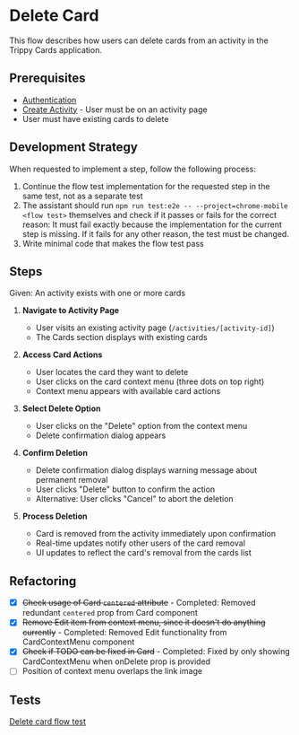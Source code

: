 # Delete Card

This flow describes how users can delete cards from an activity in the Trippy Cards application.

## Prerequisites

- [Authentication](authentication.md)
- [Create Activity](create-activity.md) - User must be on an activity page
- User must have existing cards to delete

## Development Strategy

When requested to implement a step, follow the following process:

1. Continue the flow test implementation for the requested step in the same test, not as a separate test
2. The assistant should run `npm run test:e2e -- --project=chrome-mobile <flow test>` themselves and check if it passes or fails for the correct reason: It must fail exactly because the implementation for the current step is missing. If it fails for any other reason, the test must be changed.
3. Write minimal code that makes the flow test pass

## Steps

Given: An activity exists with one or more cards

1. **Navigate to Activity Page**
   - User visits an existing activity page (`/activities/[activity-id]`)
   - The Cards section displays with existing cards

2. **Access Card Actions**
   - User locates the card they want to delete
   - User clicks on the card context menu (three dots on top right)
   - Context menu appears with available card actions

3. **Select Delete Option**
   - User clicks on the "Delete" option from the context menu
   - Delete confirmation dialog appears

4. **Confirm Deletion**
   - Delete confirmation dialog displays warning message about permanent removal
   - User clicks "Delete" button to confirm the action
   - Alternative: User clicks "Cancel" to abort the deletion

5. **Process Deletion**
   - Card is removed from the activity immediately upon confirmation
   - Real-time updates notify other users of the card removal
   - UI updates to reflect the card's removal from the cards list

## Refactoring

- [x] ~~Check usage of Card `centered` attribute~~ - Completed: Removed redundant `centered` prop from Card component
- [x] ~~Remove Edit item from context menu, since it doesn't do anything currently~~ - Completed: Removed Edit functionality from CardContextMenu component
- [x] ~~Check if TODO can be fixed in Card~~ - Completed: Fixed by only showing CardContextMenu when onDelete prop is provided
- [ ] Position of context menu overlaps the link image

## Tests

[Delete card flow test](../../tests/flows/delete-card.spec.ts) 